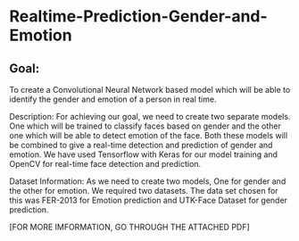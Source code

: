 # Realtime-Prediction-Gender-and-Emotion
## Goal: 
To create a Convolutional Neural Network based model which will be able to identify the gender and emotion of a person in real time.

Description: 
For achieving our goal, we need to create two separate models. One which will be trained to classify faces based on gender and the other one which will be able to detect emotion of the face. Both these models will be combined to give a real-time detection and prediction of gender and emotion. We have used Tensorflow with Keras for our model training and OpenCV for real-time face detection and prediction. 

Dataset Information:
	As we need to create two models, One for gender and the other for emotion. We required two datasets. The data set chosen for this was FER-2013 for Emotion prediction and UTK-Face Dataset for gender prediction.
  
  [FOR MORE IMFORMATION, GO THROUGH THE ATTACHED PDF]
